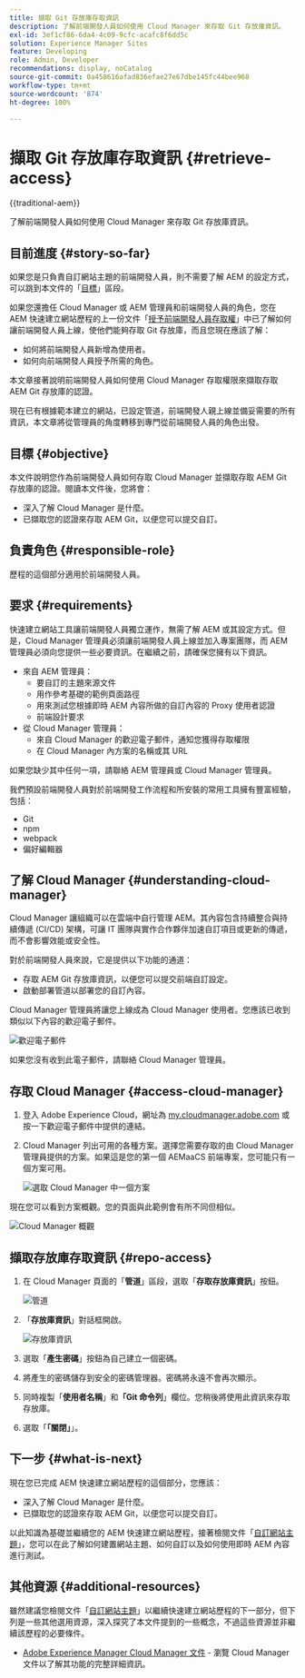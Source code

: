 ```yaml
---
title: 擷取 Git 存放庫存取資訊
description: 了解前端開發人員如何使用 Cloud Manager 來存取 Git 存放庫資訊。
exl-id: 3ef1cf86-6da4-4c09-9cfc-acafc8f6dd5c
solution: Experience Manager Sites
feature: Developing
role: Admin, Developer
recommendations: display, noCatalog
source-git-commit: 0a458616afad836efae27e67dbe145fc44bee968
workflow-type: tm+mt
source-wordcount: '874'
ht-degree: 100%

---
```



# 擷取 Git 存放庫存取資訊 {#retrieve-access}

{{traditional-aem}}

了解前端開發人員如何使用 Cloud Manager 來存取 Git 存放庫資訊。

## 目前進度 {#story-so-far}

如果您是只負責自訂網站主題的前端開發人員，則不需要了解 AEM 的設定方式，可以跳到本文件的「[目標](#objective)」區段。

如果您還擔任 Cloud Manager 或 AEM 管理員和前端開發人員的角色，您在 AEM 快速建立網站歷程的上一份文件「[授予前端開發人員存取權](grant-access.md)」中已了解如何讓前端開發人員上線，使他們能夠存取 Git 存放庫，而且您現在應該了解：

* 如何將前端開發人員新增為使用者。
* 如何向前端開發人員授予所需的角色。

本文章接著說明前端開發人員如何使用 Cloud Manager 存取權限來擷取存取 AEM Git 存放庫的認證。

現在已有根據範本建立的網站，已設定管道，前端開發人親上線並備妥需要的所有資訊，本文章將從管理員的角度轉移到專門從前端開發人員的角色出發。

## 目標 {#objective}

本文件說明您作為前端開發人員如何存取 Cloud Manager 並擷取存取 AEM Git 存放庫的認證。閱讀本文件後，您將會：

* 深入了解 Cloud Manager 是什麼。
* 已擷取您的認證來存取 AEM Git，以便您可以提交自訂。

## 負責角色 {#responsible-role}

歷程的這個部分適用於前端開發人員。

## 要求 {#requirements}

快速建立網站工具讓前端開發人員獨立運作，無需了解 AEM 或其設定方式。但是，Cloud Manager 管理員必須讓前端開發人員上線並加入專案團隊，而 AEM 管理員必須向您提供一些必要資訊。在繼續之前，請確保您擁有以下資訊。

* 來自 AEM 管理員：
   * 要自訂的主題來源文件
   * 用作參考基礎的範例頁面路徑
   * 用來測試您根據即時 AEM 內容所做的自訂內容的 Proxy 使用者認證
   * 前端設計要求
* 從 Cloud Manager 管理員：
   * 來自 Cloud Manager 的歡迎電子郵件，通知您獲得存取權限
   * 在 Cloud Manager 內方案的名稱或其 URL

如果您缺少其中任何一項，請聯絡 AEM 管理員或 Cloud Manager 管理員。

我們預設前端開發人員對於前端開發工作流程和所安裝的常用工具擁有豐富經驗，包括：

* Git
* npm
* webpack
* 偏好編輯器

## 了解 Cloud Manager {#understanding-cloud-manager}

Cloud Manager 讓組織可以在雲端中自行管理 AEM。其內容包含持續整合與持續傳遞 (CI/CD) 架構，可讓 IT 團隊與實作合作夥伴加速自訂項目或更新的傳遞，而不會影響效能或安全性。

對於前端開發人員來說，它是提供以下功能的通道：

* 存取 AEM Git 存放庫資訊，以便您可以提交前端自訂設定。
* 啟動部署管道以部署您的自訂內容。

Cloud Manager 管理員將讓您上線成為 Cloud Manager 使用者。您應該已收到類似以下內容的歡迎電子郵件。

![歡迎電子郵件](assets/welcome-email.png)

如果您沒有收到此電子郵件，請聯絡 Cloud Manager 管理員。

## 存取 Cloud Manager {#access-cloud-manager}

1. 登入 Adobe Experience Cloud，網址為 [my.cloudmanager.adobe.com](https://my.cloudmanager.adobe.com/) 或按一下歡迎電子郵件中提供的連結。

1. Cloud Manager 列出可用的各種方案。選擇您需要存取的由 Cloud Manager 管理員提供的方案。如果這是您的第一個 AEMaaCS 前端專案，您可能只有一個方案可用。

   ![選取 Cloud Manager 中一個方案](assets/cloud-manager-select-program.png)

現在您可以看到方案概觀。您的頁面與此範例會有所不同但相似。

![Cloud Manager 概觀](assets/cloud-manager-overview.png)

## 擷取存放庫存取資訊 {#repo-access}

1. 在 Cloud Manager 頁面的「**管道**」區段，選取「**存取存放庫資訊**」按鈕。

   ![管道](assets/pipelines-repo-info.png)

1. 「**存放庫資訊**」對話框開啟。

   ![存放庫資訊](assets/repo-info.png)

1. 選取「**產生密碼**」按鈕為自己建立一個密碼。

1. 將產生的密碼儲存到安全的密碼管理器。密碼將永遠不會再次顯示。

1. 同時複製「**使用者名稱**」和&#x200B;**「Git 命令列**」欄位。您稍後將使用此資訊來存取存放庫。

1. 選取「**「關閉」**」。

## 下一步 {#what-is-next}

現在您已完成 AEM 快速建立網站歷程的這個部分，您應該：

* 深入了解 Cloud Manager 是什麼。
* 已擷取您的認證來存取 AEM Git，以便您可以提交自訂。

以此知識為基礎並繼續您的 AEM 快速建立網站歷程，接著檢閱文件「[自訂網站主題](customize-theme.md)」，您可以在此了解如何建置網站主題、如何自訂以及如何使用即時 AEM 內容進行測試。

## 其他資源 {#additional-resources}

雖然建議您檢閱文件「[自訂網站主題](customize-theme.md)」以繼續快速建立網站歷程的下一部分，但下列是一些其他選用資源，深入探究了本文件提到的一些概念，不過這些資源並非繼續該歷程的必要條件。

* [Adobe Experience Manager Cloud Manager 文件](https://experienceleague.adobe.com/docs/experience-manager-cloud-manager/using/introduction-to-cloud-manager.html?lang=zh-Hant) - 瀏覽 Cloud Manager 文件以了解其功能的完整詳細資訊。
